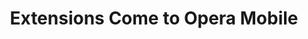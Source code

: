 ---
title: Extensions Come to Opera Mobile
authors:
- andreas-bovens
tags:
- TAG
- layout: article
---